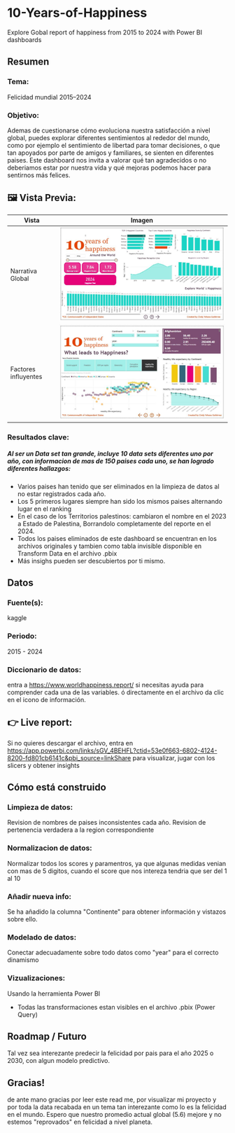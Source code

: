 # 10-Years-of-Happiness
Explore Gobal report of happiness from 2015 to 2024 with Power BI dashboards

## Resumen

### Tema: 
Felicidad mundial 2015–2024 

### Objetivo: 
Ademas de cuestionarse cómo evoluciona nuestra satisfacción a nivel global, puedes explorar diferentes sentimientos al rededor del mundo, como por ejemplo el sentimiento de libertad para tomar decisiones, o que tan apoyados por parte de amigos y familiares, se sienten en diferentes paises. 
Este dashboard nos invita a valorar qué tan agradecidos o no deberiamos estar por nuestra vida y qué mejoras podemos hacer para sentirnos más felices.

## 🖼️ Vista Previa:

| Vista | Imagen |
|-------|--------|
| Narrativa Global | ![Global Narrative](pbix/10yoh_capture1.JPG) |
| Factores influyentes | ![Explorative Variables](pbix/10yoh_capture2.JPG) |

### Resultados clave:
##### Al ser un Data set tan grande, incluye 10 data sets diferentes uno por año, con informacion de mas de 150 paises cada uno, se han logrado diferentes hallazgos:
- Varios paises han tenido que ser eliminados en la limpieza de datos al no estar registrados cada año.
- Los 5 primeros lugares siempre han sido los mismos paises alternando lugar en el ranking
- En el caso de los Territorios palestinos: cambiaron el nombre en el 2023 a Estado de Palestina, Borrandolo completamente del reporte en el 2024.
- Todos los paises eliminados de este dashboard se encuentran en los archivos originales y tambien como tabla invisible disponible en Transform Data en el archivo .pbix
- Más insighs pueden ser descubiertos por ti mismo.

## Datos

### Fuente(s): 
kaggle

### Periodo:
2015 - 2024

### Diccionario de datos:
entra a https://www.worldhappiness.report/ si necesitas ayuda para comprender cada una de las variables. 
ó directamente en el archivo da clic en el icono de información. 

## 👉 Live report: 
Si no quieres descargar el archivo, entra en https://app.powerbi.com/links/sGV_4BEHFL?ctid=53e0f663-6802-4124-8200-fd801cb6141c&pbi_source=linkShare para visualizar, jugar con los slicers y obtener insights

## Cómo está construido
### Limpieza de datos:
Revision de nombres de paises inconsistentes cada año. Revision de pertenencia verdadera a la region correspondiente
### Normalizacion de datos:
Normalizar todos los scores y paramentros, ya que algunas medidas venian con mas de 5 digitos, cuando el score que nos intereza tendria que ser del 1 al 10
### Añadir nueva info:
Se ha añadido la columna "Continente" para obtener información y vistazos sobre ello.
### Modelado de datos:
Conectar adecuadamente sobre todo datos como "year" para el correcto dinamismo
### Vizualizaciones:
Usando la herramienta Power BI

* Todas las transformaciones estan visibles en el archivo .pbix (Power Query)

## Roadmap / Futuro
Tal vez sea interezante predecir la felicidad por pais para el año 2025 o 2030, con algun modelo predictivo.

## Gracias!
de ante mano gracias por leer este read me, por visualizar mi proyecto y por toda la data recabada en un tema tan interezante como lo es la felicidad en el mundo.
Espero que nuestro promedio actual global (5.6) mejore y no estemos "reprovados" en felicidad a nivel planeta.
